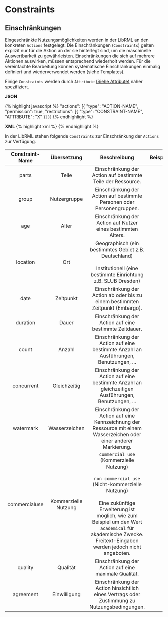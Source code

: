# Constraints
## Einschränkungen

Eingeschränkte Nutzungsmöglichkeiten werden in der LibRML an den konkreten `Actions` festgelegt. Die Einschränkungen (`Constraints`) gelten explizit nur für die Aktion an der sie hinterlegt sind, um die maschinelle Auswertbarkeit zu gewährleisten. Einschränkungen die sich auf mehrere Aktionen auswirken, müssen entsprechend wiederholt werden. Für die vereinfachte Bearbeitung können systematische Einschränkungen einmalig definiert und wiederverwendet werden (siehe Templates).

Einige `Constraints` werden durch `Attribute` [(Siehe Attribute)](attributes.markdown) näher spezifiziert.

**JSON**

{% highlight javascript %}
"actions": [{
    "type": "ACTION-NAME",
    "permission": true,
    "restrictions": [{
        "type": "CONSTRAINT-NAME",
        "ATTRIBUTE": "X"
     }]
}]
{% endhighlight %}

**XML**
{% highlight xml %}
<action type="ACTION-NAME" permission="true">
  <restriction type="CONSTRAINT-NAME" ATTRIBUTE="X"/>
</action>
{% endhighlight %}

In der LibRML stehen folgende `Constraints` zur Einschränkung der `Actions` zur Verfügung.

| Constraint-Name | Übersetzung | Beschreibung | Beispiel |
| :--------------:| :---------: | :----------: |:-------: |
| parts | Teile | Einschränkung der Action auf bestimmte Teile der Ressource. | |
| group | Nutzergruppe | Einschränkung der Action auf bestimmte Personen oder Personengruppen. | |
| age | Alter | Einschränkung der Action auf Nutzer eines bestimmten Alters. | |
| location | Ort | Geographisch (ein bestimmtes Gebiet z.B. Deutschland)<br/><br/>Institutionell (eine bestimmte Einrichtung z.B. SLUB Dresden) | |
| date | Zeitpunkt | Einschränkung der Action ab oder bis zu einem bestimmten Zeitpunkt (Embargo). | |
| duration | Dauer | Einschränkung der Action auf eine bestimmte Zeitdauer. | |
| count | Anzahl | Einschränkung der Action auf eine bestimmte Anzahl an Ausführungen, Benutzungen, ... | |
| concurrent | Gleichzeitig | Einschränkung der Action auf eine bestimmte Anzahl an gleichzeitigen Ausführungen, Benutzungen, ... | |
| watermark | Wasserzeichen | Einschränkung der Action auf eine Kennzeichnung der Ressource mit einem Wasserzeichen oder einer anderer Markierung. | |
| commercialuse | Kommerzielle Nutzung | `commercial use` (Kommerzielle Nutzung)<br/><br/>`non commercial use` (Nicht-kommerzielle Nutzung)<br/><br/>Eine zukünftige Erweiterung ist möglich, wie zum Beispiel um den Wert `academical` für akademische Zwecke. Freitext-Eingaben werden jedoch nicht angeboten. | |
| quality | Qualität | Einschränkung der Action auf eine maximale Qualität. | |
| agreement | Einwilligung | Einschränkung der Action hinsichtlich eines Vertrags oder Zustimmung zu Nutzungsbedingungen. | |
